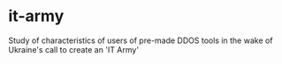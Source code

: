 # it-army
Study of characteristics of users of pre-made DDOS tools in the wake of Ukraine's call to create an 'IT Army'
